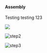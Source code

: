 <h4>Assembly</h4>

Testing testing 123

![](/images/step1.jpg)

![step2](/images)

![step3](/images)
